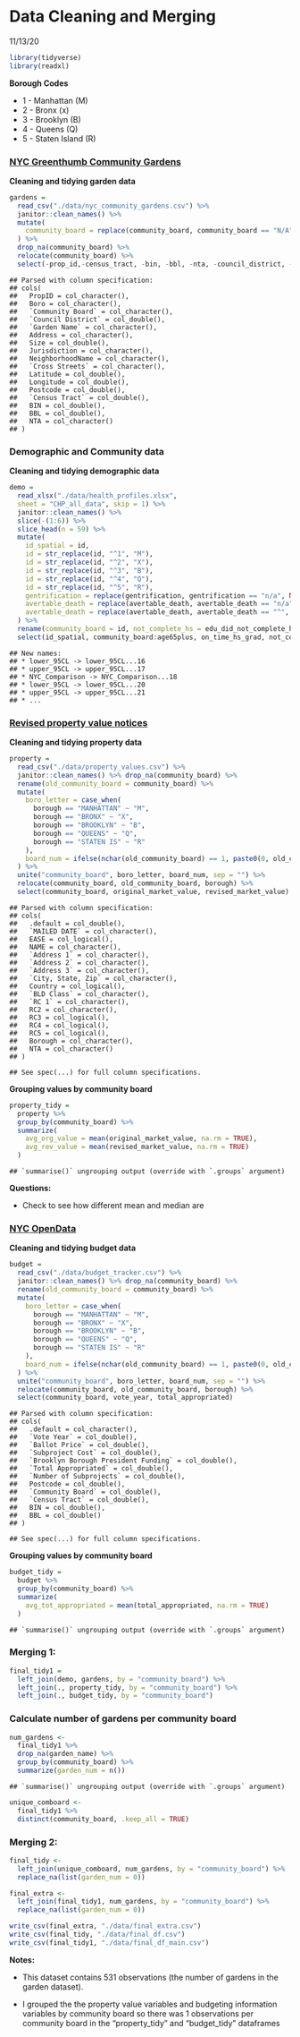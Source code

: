 Data Cleaning and Merging
================
11/13/20

``` r
library(tidyverse)
library(readxl)
```

**Borough Codes**

  - 1 - Manhattan (M)
  - 2 - Bronx (x)
  - 3 - Brooklyn (B)
  - 4 - Queens (Q)
  - 5 - Staten Island (R)

### [NYC Greenthumb Community Gardens](https://data.cityofnewyork.us/Environment/NYC-Greenthumb-Community-Gardens/ajxm-kzmj)

**Cleaning and tidying garden data**

``` r
gardens = 
  read_csv("./data/nyc_community_gardens.csv") %>% 
  janitor::clean_names() %>% 
  mutate(
    community_board = replace(community_board, community_board == "N/A", NA)
  ) %>% 
  drop_na(community_board) %>% 
  relocate(community_board) %>% 
  select(-prop_id,-census_tract, -bin, -bbl, -nta, -council_district, -cross_streets, -jurisdiction, -postcode)
```

    ## Parsed with column specification:
    ## cols(
    ##   PropID = col_character(),
    ##   Boro = col_character(),
    ##   `Community Board` = col_character(),
    ##   `Council District` = col_double(),
    ##   `Garden Name` = col_character(),
    ##   Address = col_character(),
    ##   Size = col_double(),
    ##   Jurisdiction = col_character(),
    ##   NeighborhoodName = col_character(),
    ##   `Cross Streets` = col_character(),
    ##   Latitude = col_double(),
    ##   Longitude = col_double(),
    ##   Postcode = col_double(),
    ##   `Census Tract` = col_double(),
    ##   BIN = col_double(),
    ##   BBL = col_double(),
    ##   NTA = col_character()
    ## )

### Demographic and Community data

**Cleaning and tidying demographic data**

``` r
demo = 
  read_xlsx("./data/health_profiles.xlsx",
  sheet = "CHP_all_data", skip = 1) %>% 
  janitor::clean_names() %>% 
  slice(-(1:6)) %>% 
  slice_head(n = 59) %>% 
  mutate(
    id_spatial = id, 
    id = str_replace(id, "^1", "M"),
    id = str_replace(id, "^2", "X"),
    id = str_replace(id, "^3", "B"),
    id = str_replace(id, "^4", "Q"),
    id = str_replace(id, "^5", "R"),
    gentrification = replace(gentrification, gentrification == "n/a", NA),
    avertable_death = replace(avertable_death, avertable_death == "n/a", NA),
    avertable_death = replace(avertable_death, avertable_death == "^", NA)
  ) %>% 
  rename(community_board = id, not_complete_hs = edu_did_not_complete_hs, hs_some_college = edu_hs_grad_some_college, college_higher = edu_college_degree_and_higher) %>% 
  select(id_spatial, community_board:age65plus, on_time_hs_grad, not_complete_hs, hs_some_college, college_higher, poverty, rent_burden, obesity, hypertension, life_expectancy, self_rep_health)
```

    ## New names:
    ## * lower_95CL -> lower_95CL...16
    ## * upper_95CL -> upper_95CL...17
    ## * NYC_Comparison -> NYC_Comparison...18
    ## * lower_95CL -> lower_95CL...20
    ## * upper_95CL -> upper_95CL...21
    ## * ...

### [Revised property value notices](https://data.cityofnewyork.us/City-Government/Revised-Notice-of-Property-Value-RNOPV-/8vgb-zm6e)

**Cleaning and tidying property data**

``` r
property = 
  read_csv("./data/property_values.csv") %>% 
  janitor::clean_names() %>% drop_na(community_board) %>% 
  rename(old_community_board = community_board) %>% 
  mutate(
    boro_letter = case_when(
      borough == "MANHATTAN" ~ "M",
      borough == "BRONX" ~ "X",
      borough == "BROOKLYN" ~ "B",
      borough == "QUEENS" ~ "Q",
      borough == "STATEN IS" ~ "R"
    ),
    board_num = ifelse(nchar(old_community_board) == 1, paste0(0, old_community_board), old_community_board)
  ) %>% 
  unite("community_board", boro_letter, board_num, sep = "") %>% 
  relocate(community_board, old_community_board, borough) %>% 
  select(community_board, original_market_value, revised_market_value)
```

    ## Parsed with column specification:
    ## cols(
    ##   .default = col_double(),
    ##   `MAILED DATE` = col_character(),
    ##   EASE = col_logical(),
    ##   NAME = col_character(),
    ##   `Address 1` = col_character(),
    ##   `Address 2` = col_character(),
    ##   `Address 3` = col_character(),
    ##   `City, State, Zip` = col_character(),
    ##   Country = col_logical(),
    ##   `BLD Class` = col_character(),
    ##   `RC 1` = col_character(),
    ##   RC2 = col_character(),
    ##   RC3 = col_logical(),
    ##   RC4 = col_logical(),
    ##   RC5 = col_logical(),
    ##   Borough = col_character(),
    ##   NTA = col_character()
    ## )

    ## See spec(...) for full column specifications.

**Grouping values by community board**

``` r
property_tidy = 
  property %>% 
  group_by(community_board) %>% 
  summarize(
    avg_org_value = mean(original_market_value, na.rm = TRUE),
    avg_rev_value = mean(revised_market_value, na.rm = TRUE)
  )
```

    ## `summarise()` ungrouping output (override with `.groups` argument)

**Questions:**

  - Check to see how different mean and median are

### [NYC OpenData](https://data.cityofnewyork.us/City-Government/Participatory-Budgeting-Project-Tracker/qm5f-frjb)

**Cleaning and tidying budget data**

``` r
budget = 
  read_csv("./data/budget_tracker.csv") %>% 
  janitor::clean_names() %>% drop_na(community_board) %>% 
  rename(old_community_board = community_board) %>% 
  mutate(
    boro_letter = case_when(
      borough == "MANHATTAN" ~ "M",
      borough == "BRONX" ~ "X",
      borough == "BROOKLYN" ~ "B",
      borough == "QUEENS" ~ "Q",
      borough == "STATEN IS" ~ "R"
    ),
    board_num = ifelse(nchar(old_community_board) == 1, paste0(0, old_community_board), old_community_board)
  ) %>% 
  unite("community_board", boro_letter, board_num, sep = "") %>% 
  relocate(community_board, old_community_board, borough) %>% 
  select(community_board, vote_year, total_appropriated)
```

    ## Parsed with column specification:
    ## cols(
    ##   .default = col_character(),
    ##   `Vote Year` = col_double(),
    ##   `Ballot Price` = col_double(),
    ##   `Subproject Cost` = col_double(),
    ##   `Brooklyn Borough President Funding` = col_double(),
    ##   `Total Appropriated` = col_double(),
    ##   `Number of Subprojects` = col_double(),
    ##   Postcode = col_double(),
    ##   `Community Board` = col_double(),
    ##   `Census Tract` = col_double(),
    ##   BIN = col_double(),
    ##   BBL = col_double()
    ## )

    ## See spec(...) for full column specifications.

**Grouping values by community board**

``` r
budget_tidy = 
  budget %>% 
  group_by(community_board) %>% 
  summarize(
    avg_tot_appropriated = mean(total_appropriated, na.rm = TRUE)
  )
```

    ## `summarise()` ungrouping output (override with `.groups` argument)

### Merging 1:

``` r
final_tidy1 =
  left_join(demo, gardens, by = "community_board") %>% 
  left_join(., property_tidy, by = "community_board") %>% 
  left_join(., budget_tidy, by = "community_board")
```

### Calculate number of gardens per community board

``` r
num_gardens <-
  final_tidy1 %>% 
  drop_na(garden_name) %>% 
  group_by(community_board) %>% 
  summarize(garden_num = n())
```

    ## `summarise()` ungrouping output (override with `.groups` argument)

``` r
unique_comboard <-
  final_tidy1 %>% 
  distinct(community_board, .keep_all = TRUE)
```

### Merging 2:

``` r
final_tidy <-
  left_join(unique_comboard, num_gardens, by = "community_board") %>% 
  replace_na(list(garden_num = 0)) 

final_extra <-
  left_join(final_tidy1, num_gardens, by = "community_board") %>% 
  replace_na(list(garden_num = 0))

write_csv(final_extra, "./data/final_extra.csv")
write_csv(final_tidy, "./data/final_df.csv")
write_csv(final_tidy1, "./data/final_df_main.csv")
```

**Notes:**

  - This dataset contains 531 observations (the number of gardens in the
    garden dataset).

  - I grouped the the property value variables and budgeting information
    variables by community board so there was 1 observations per
    community board in the “property\_tidy” and “budget\_tidy”
    dataframes
